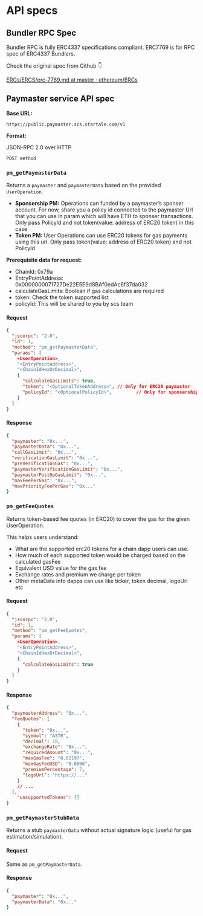 # API specs

## Bundler RPC Spec

Bundler RPC is fully ERC4337 specifications compliant. ERC7769 is for RPC spec of ERC4337 Bundlers.

Check the original spec from Github 👇

[ERCs/ERCS/erc-7769.md at master · ethereum/ERCs](https://github.com/ethereum/ERCs/blob/master/ERCS/erc-7769.md#rpc-methods-eth-namespace)

## Paymaster service API spec


**Base URL:**

`https://public.paymaster.scs.startale.com/v1`

**Format:**

JSON-RPC 2.0 over HTTP

`POST method`

### `pm_getPaymasterData`

Returns a `paymaster` and `paymasterData` based on the provided `UserOperation`.

- **Sponsership PM:** Operations can funded by a paymaster’s sponser account. For now, share you a policy id connected to the paymaster Url that you can use in param which will have ETH to sponser transactions. Only pass PolicyId and not token(value: address of ERC20 token) in this case
- **Token PM:** User Operations can use ERC20 tokens for gas payments using this url. Only pass token(value: address of ERC20 token) and not PolicyId

**Prerequisite data for request:**

- ChainId: 0x79a
- EntryPointAddress: 0x0000000071727De22E5E9d8BAf0edAc6f37da032
- calculateGasLimits: Boolean if gas calculations are required
- token: Check the token supported list
- policyId: This will be shared to you by scs team

#### **Request**

```json
{
  "jsonrpc": "2.0",
  "id": 1,
  "method": "pm_getPaymasterData",
  "params": [
    <UserOperation>,
    "<EntryPointAddress>",
    "<ChainIdHexOrDecimal>",
    {
      "calculateGasLimits": true,
      "token": "<OptionalTokenAddress>", // Only for ERC20 paymaster
      "policyId": "<OptionalPolicyId>",         // Only for sponsership paymaster
    }
  ]
}
```

#### **Response**

```json
{
  "paymaster": "0x...",
  "paymasterData": "0x...",
  "callGasLimit": "0x...",
  "verificationGasLimit": "0x...",
  "preVerificationGas": "0x...",
  "paymasterVerificationGasLimit": "0x...",
  "paymasterPostOpGasLimit": "0x...",
  "maxFeePerGas": "0x...",
  "maxPriorityFeePerGas": "0x..."
}
```

### `pm_getFeeQuotes`

Returns token-based fee quotes (in ERC20) to cover the gas for the given UserOperation.

This helps users understand:

- What are the supported erc20 tokens for a chain dapp users can use.
- How much of each supported token would be charged based on the calculated gasFee
- Equivalent USD value for the gas fee
- Exchange rates and premium we charge per token
- Other metaData info dapps can use like ticker, token decimal, logoUrl etc

#### **Request**

```json
{
  "jsonrpc": "2.0",
  "id": 1,
  "method": "pm_getFeeQuotes",
  "params": [
    <UserOperation>,
    "<EntryPointAddress>",
    "<ChainIdHexOrDecimal>",
    {
      "calculateGasLimits": true
    }
  ]
}
```

#### **Response**

```json
{
  "paymasterAddress": "0x...",
  "feeQuotes": [
    {
      "token": "0x...",
      "symbol": "ASTR",
      "decimal": 18,
      "exchangeRate": "0x...",
      "requiredAmount": "0x...",
      "maxGasFee": "0.02197",
      "maxGasFeeUSD": "0.0006",
      "premiumPercentage": 7,
      "logoUrl": "https://..."
    }
    // ...
  ],
	"unsupportedTokens": []
}
```

### `pm_getPaymasterStubData`

Returns a stub `paymasterData` without actual signature logic (useful for gas estimation/simulation).

#### **Request**

Same as `pm_getPaymasterData`.

#### **Response**

```json
{
  "paymaster": "0x...",
  "paymasterData": "0x..."
}

```